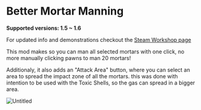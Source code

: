 # Better Mortar Manning
**Supported versions: 1.5 ~ 1.6**

For updated info and demonstrations checkout the [Steam Workshop page](https://steamcommunity.com/sharedfiles/filedetails/?id=3425681515)

This mod makes so you can man all selected mortars with one click, no more manually clicking pawns to man 20 mortars!

Additionaly, it also adds an "Attack Area" button, where you can select an area to spread the impact zone of all the mortars. this was done with intention to be used with the Toxic Shells, so the gas can spread in a bigger area.

![Untitled](https://github.com/user-attachments/assets/f8171f08-0ba7-4a2f-ac36-35db9b94cf9d)
